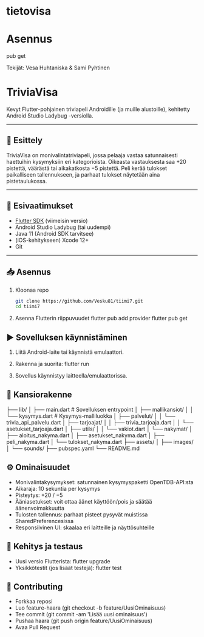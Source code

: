 # tietovisa

# Asennus

pub get

Tekijät: Vesa Huhtaniska & Sami Pyhtinen

# TriviaVisa

Kevyt Flutter-pohjainen triviapeli Androidille (ja muille alustoille), kehitetty Android Studio Ladybug -versiolla.

---

## 🚀 Esittely

TriviaVisa on monivalintatriviapeli, jossa pelaaja vastaa satunnaisesti haettuihin kysymyksiin eri kategorioista. Oikeasta vastauksesta saa +20 pistettä, väärästä tai aikakatkosta −5 pistettä. Peli kerää tulokset paikalliseen tallennukseen, ja parhaat tulokset näytetään aina pistetaulukossa.

---

## 🔧 Esivaatimukset

- [Flutter SDK](https://flutter.dev/) (viimeisin versio)
- Android Studio Ladybug (tai uudempi)
- Java 11 (Android SDK tarvitsee)
- (iOS-kehitykseen) Xcode 12+
- Git

---

## 📥 Asennus

1. Kloonaa repo
   ```bash
   git clone https://github.com/Vesku81/tiimi7.git
   cd tiimi7

2. Asenna Flutterin riippuvuudet
   flutter pub add provider
   flutter pub get

## ▶️ Sovelluksen käynnistäminen

1. Liitä Android-laite tai käynnistä emulaattori.

2. Rakenna ja suorita: flutter run

3. Sovellus käynnistyy laitteella/emulaattorissa.

## 📁 Kansiorakenne

├── lib/
│   ├── main.dart             # Sovelluksen entrypoint
│   ├── mallikansiot/
│   │   └── kysymys.dart      # Kysymys-malliluokka
│   ├── palvelut/
│   │   └── trivia_api_palvelu.dart
│   ├── tarjoajat/
│   │   ├── trivia_tarjoaja.dart
│   │   └── asetukset_tarjoaja.dart
│   ├── utils/
│   │   └── vakiot.dart
│   └── nakymat/
│       ├── aloitus_nakyma.dart
│       ├── asetukset_nakyma.dart
│       ├── peli_nakyma.dart
│       └── tulokset_nakyma.dart
├── assets/
│   ├── images/
│   └── sounds/
├── pubspec.yaml
└── README.md

## ⚙️ Ominaisuudet
- Monivalintakysymykset: satunnainen kysymyspaketti OpenTDB-API:sta
- Aikaraja: 10 sekuntia per kysymys
- Pisteytys: +20 / −5
- Ääniasetukset: voit ottaa äänet käyttöön/pois ja säätää äänenvoimakkuutta
- Tulosten tallennus: parhaat pisteet pysyvät muistissa SharedPreferencesissa
- Responsiivinen UI: skaalaa eri laitteille ja näyttösuhteille

## 🔄 Kehitys ja testaus
- Uusi versio Flutterista: flutter upgrade
- Yksikkötestit (jos lisäät testejä): flutter test

## 🤝 Contributing
- Forkkaa reposi
- Luo feature-haara (git checkout -b feature/UusiOminaisuus)
- Tee commit (git commit -am 'Lisää uusi ominaisuus')
- Pushaa haara (git push origin feature/UusiOminaisuus)
- Avaa Pull Request

## 